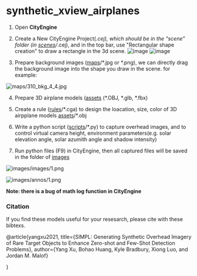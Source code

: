 # synthetic_xview_airplanes

1. Open **CityEngine**

2. Create a New CityEngine Project(*.cej), which should be in the "scene" folder (in [scenes](https://github.com/yangxu351/synthetic_xview_airplanes/tree/master/scenes/scenes_of_xview)/*.cej), and in the top bar, use "Rectangular shape creation" to draw a rectangle in the 3d scene. ![image](https://user-images.githubusercontent.com/12199053/120770167-75d6d080-c550-11eb-9904-e33dbff1a866.png) 
![image](https://user-images.githubusercontent.com/12199053/120770448-bb939900-c550-11eb-8354-12504507994b.png)


3. Prepare background images ([maps](https://github.com/yangxu351/synthetic_xview_airplanes/tree/master/maps/*.jpg)/*.jpg or *.png), we can directly drag the background image into the shape you draw in the scene. for example: 


  ![maps/310_bkg_4_4.jpg](https://github.com/yangxu351/synthetic_xview_airplanes/raw/master/maps/310_bkg_4_4.jpg) 

4. Prepare 3D airplane models ([assets](https://github.com/yangxu351/synthetic_xview_airplanes/raw/master/assets/aircraft/) (\*.OBJ, \*.glb, \*.fbx) 

5. Create a rule ([rules](https://github.com/yangxu351/synthetic_xview_airplanes/raw/master/rules/xview_gaussian/xsbw_xcolor_uniform_CC1/)/\*.cga) to design the loacation, size, color of 3D airpplane models [assets](https://github.com/yangxu351/synthetic_xview_airplanes/tree/master/assets)/\*.obj

6. Write a python script ([scripts](https://github.com/yangxu351/synthetic_xview_airplanes/tree/master/scripts/gaussian_square)/\*.py) to capture overhead images, and to control virtual camera height, environment parameters(e.g. solar elevation angle, solar azumith angle and shadow intensity)

7. Run python files (F9) in CityEngine, then all captured files will be saved in the folder of [images](https://github.com/yangxu351/synthetic_xview_airplanes/tree/master/images)

![images/images/1.png](https://github.com/yangxu351/synthetic_xview_airplanes/raw/master/images/syn_xview_bkg_new_bkg_unif_shdw_split_scatter_gauss_rndsolar_ssig0.08_color_square_bias0_CC1_v50/color_all_images_step182.4/color_airplanes_xview_background_sd1038_1.png)

![images/annos/1.png](https://github.com/yangxu351/synthetic_xview_airplanes/raw/master/images/syn_xview_bkg_new_bkg_unif_shdw_split_scatter_gauss_rndsolar_ssig0.08_color_square_bias0_CC1_v50/color_all_annos_step182.4/color_airplanes_xview_background_sd1038_1.png)

**Note: there is a bug of math log function in CityEngine**

### Citation ###

If you find these models useful for your resesarch, please cite with these bibtexs.

@article{yangxu2021,
  title={SIMPL: Generating Synthetic Overhead Imagery of Rare Target Objects to Enhance Zero-shot and Few-Shot Detection Problems},
  author={Yang Xu, Bohao Huang, Kyle Bradbury, Xiong Luo, and Jordan M. Malof}
  
}
